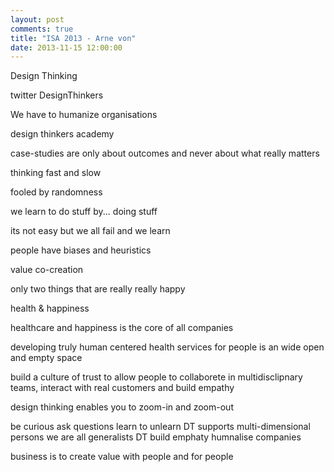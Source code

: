 ```yaml
---
layout: post
comments: true
title: "ISA 2013 - Arne von"
date: 2013-11-15 12:00:00
---
```


Design Thinking

 twitter DesignThinkers

We have to humanize organisations

design thinkers academy

case-studies are only about outcomes and never about what really matters

thinking fast and slow

fooled by randomness

we learn to do stuff by... doing stuff

its not easy but we all fail and we learn

people have biases and heuristics

value co-creation

only two things that are really really happy

health & happiness

healthcare and happiness is the core of all companies

developing truly human centered health services for people is an wide open and empty space

build a culture of trust to allow people to collaborete in multidisclipnary teams, interact with real customers and build empathy

design thinking enables you to zoom-in and zoom-out

be curious
ask questions
learn to unlearn
DT supports multi-dimensional persons
we are all generalists
DT build emphaty
humnalise companies

business is to create value with people and for people

